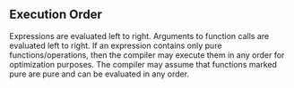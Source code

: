 ## Execution Order

Expressions are evaluated left to right. Arguments to function calls are evaluated left to right. If an expression contains only pure functions/operations, then the compiler may execute them in any order for optimization purposes. The compiler may assume that functions marked pure are pure and can be evaluated in any order.
